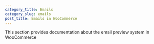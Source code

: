 ```yaml
---
category_title: Emails
category_slug: emails
post_title: Emails in WooCommerce
---
```


This section provides documentation about the email preview system in WooCommerce

